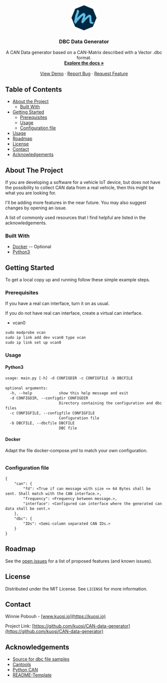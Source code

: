 <!-- PROJECT SHIELDS -->
<!--
*** I'm using markdown "reference style" links for readability.
*** Reference links are enclosed in brackets [ ] instead of parentheses ( ).
*** See the bottom of this document for the declaration of the reference variables
*** for contributors-url, forks-url, etc. This is an optional, concise syntax you may use.
*** https://www.markdownguide.org/basic-syntax/#reference-style-links
-->


<!-- PROJECT LOGO -->
<br />
<p align="center">
  <a href="https://github.com/kuosi/CAN-data-generator">
    <img src="images/logo.png" alt="Logo" width="80" height="80">
  </a>

  <h3 align="center">DBC Data Generator</h3>

  <p align="center">
    A CAN Data generator based on a CAN-Matrix described with a Vector .dbc format.
    <br />
    <a href="https://github.com/kuosi/CAN-data-generator"><strong>Explore the docs »</strong></a>
    <br />
    <br />
    <a href="https://github.com/kuosi/CAN-data-generator">View Demo</a>
    ·
    <a href="https://github.com/kuosi/CAN-data-generator/issues">Report Bug</a>
    ·
    <a href="https://github.com/kuosi/CAN-data-generator/issues">Request Feature</a>
  </p>
</p>



<!-- TABLE OF CONTENTS -->
## Table of Contents

* [About the Project](#about-the-project)
  * [Built With](#built-with)
* [Getting Started](#getting-started)
  * [Prerequisites](#prerequisites)
  * [Usage](#usage)
  * [Configuration file](#configuration-file)
* [Usage](#usage)
* [Roadmap](#roadmap)
* [License](#license)
* [Contact](#contact)
* [Acknowledgements](#acknowledgements)



<!-- ABOUT THE PROJECT -->
## About The Project

<!-- [![Product Name Screen Shot][product-screenshot]](https://example.com)-->

If you are developing a software for a vehicle IoT device, but does not have the possibility to collect CAN data from a real vehicle, then this might be what you are looking for.

I'll be adding more features in the near future. You may also suggest changes by opening an issue.

A list of commonly used resources that I find helpful are listed in the acknowledgements.

### Built With

* [Docker](https://www.docker.com/) -- Optional
* [Python3](https://www.python.org/)


<!-- GETTING STARTED -->
## Getting Started

To get a local copy up and running follow these simple example steps.

### Prerequisites

If you have a real can interface, turn it on as usual.

If you do not have real can interface, create a virtual can interface.

* vcan0
```
sudo modprobe vcan
sudo ip link add dev vcan0 type vcan
sudo ip link set up vcan0
```

### Usage

#### Python3

```
usage: main.py [-h] -d CONFIGDIR -c CONFIGFILE -b DBCFILE

optional arguments:
  -h, --help            show this help message and exit
  -d CONFIGDIR, --configdir CONFIGDIR
                        Directory containing the configuration and dbc files
  -c CONFIGFILE, --configfile CONFIGFILE
                        Configuration file
  -b DBCFILE, --dbcfile DBCFILE
                        DBC file
```

#### Docker

Adapt the file docker-compose.yml to match your own configuration.

```docker-compose -up
```


### Configuration file

```
{
    "can": {
        "fd": <True if can message with size <= 64 Bytes shall be sent. Shall match with the CAN interface.>,
        "frequency": <Frequency between message.>,
        "interface": <Configured can interface where the generated can data shall be sent.>
    },
    "dbc": {
        "IDs": <Semi-column separated CAN IDs.>
    }
}
```

<!-- ROADMAP -->
## Roadmap

See the [open issues](https://github.com/kuosi/CAN-data-generator/issues) for a list of proposed features (and known issues).


<!-- LICENSE -->
## License

Distributed under the MIT License. See `LICENSE` for more information.


<!-- CONTACT -->
## Contact

Winnie Pobouh - [www.kuosi.io](https://kuosi.io)

Project Link: [https://github.com/kuosi/CAN-data-generator](https://github.com/kuosi/CAN-data-generator)


<!-- ACKNOWLEDGEMENTS -->
## Acknowledgements
* [Source for dbc file samples](http://hackage.haskell.org/package/ecu)
* [Cantools](https://pypi.org/project/cantools/)
* [Python CAN](https://pypi.org/project/python-can/)
* [README-Template](https://github.com/othneildrew/Best-README-Template)